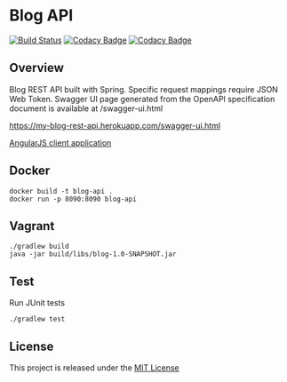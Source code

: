 # Blog API
[![Build Status](https://travis-ci.org/nmuzychuk/blog-api.svg?branch=master)](https://travis-ci.org/nmuzychuk/blog-api)
[![Codacy Badge](https://api.codacy.com/project/badge/Grade/9f42572d516b4df495cd146d63c7c571)](https://www.codacy.com/app/nmuzychuk/blog-api)
[![Codacy Badge](https://api.codacy.com/project/badge/Coverage/9f42572d516b4df495cd146d63c7c571)](https://www.codacy.com/app/nmuzychuk/blog-api)

## Overview
Blog REST API built with Spring. Specific request mappings require JSON Web Token. Swagger UI page generated from the OpenAPI specification document is available at /swagger-ui.html

https://my-blog-rest-api.herokuapp.com/swagger-ui.html

[AngularJS client application](https://github.com/nmuzychuk/blog-web)
## Docker
```
docker build -t blog-api .
docker run -p 8090:8090 blog-api
```

## Vagrant
```
./gradlew build
java -jar build/libs/blog-1.0-SNAPSHOT.jar
```

## Test
Run JUnit tests
```
./gradlew test
```

## License
This project is released under the [MIT License](LICENSE.txt)
